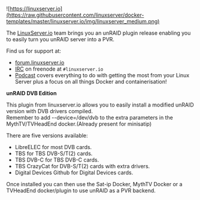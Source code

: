 ![https://linuxserver.io](https://raw.githubusercontent.com/linuxserver/docker-templates/master/linuxserver.io/img/linuxserver_medium.png)

The [LinuxServer.io](https://linuxserver.io) team brings you an unRAID plugin release enabling you to easily turn you unRAID server into a PVR. 

Find us for support at:
* [forum.linuxserver.io](https://forum.linuxserver.io)
* [IRC](https://www.linuxserver.io/index.php/irc/) on freenode at `#linuxserver.io`
* [Podcast](https://www.linuxserver.io/index.php/category/podcast/) covers everything to do with getting the most from your Linux Server plus a focus on all things Docker and containerisation!


**unRAID DVB Edition**

This plugin from linuxserver.io allows you to easily install a modified unRAID version with DVB drivers compiled.  
Remember to add --device=/dev/dvb to the extra parameters in the MythTV/TVHeadEnd docker.(Already present for minisatip)

There are five versions available:  
* LibreELEC for most DVB cards.  
* TBS for TBS DVB-S/T(2) cards.  
* TBS DVB-C for TBS DVB-C cards.
* TBS CrazyCat for DVB-S/T(2) cards with extra drivers. 
* Digital Devices Github for Digital Devices cards.  
		
Once installed you can then use the Sat-ip Docker, MythTV Docker or a TVHeadEnd docker/plugin to use unRAID as a PVR backend.
